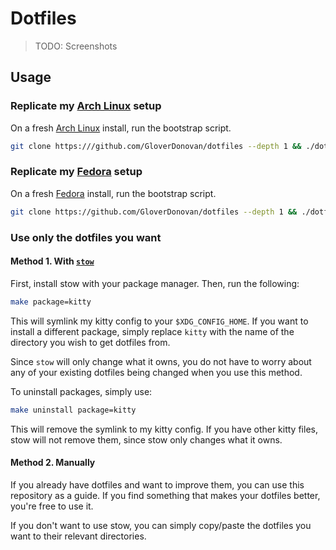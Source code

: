 # Dotfiles

> TODO: Screenshots

## Usage

### Replicate my [Arch Linux](/.archlinux) setup

On a fresh [Arch Linux][archlinux] install, run the bootstrap script.

```sh
git clone https:///github.com/GloverDonovan/dotfiles --depth 1 && ./dotfiles/.archlinux/bootstrap.sh
```

### Replicate my [Fedora](/.fedora) setup

On a fresh [Fedora][fedora] install, run the bootstrap script.

```sh
git clone https://github.com/GloverDonovan/dotfiles --depth 1 && ./dotfiles/.fedora/bootstrap.sh
```

### Use only the dotfiles you want

#### Method 1. With [`stow`][stow]

First, install stow with your package manager. Then, run the following:

```sh
make package=kitty
```

This will symlink my kitty config to your `$XDG_CONFIG_HOME`. If you want to install a different package, simply replace `kitty` with the name of the directory you wish to get dotfiles from.

Since `stow` will only change what it owns, you do not have to worry about any of your existing dotfiles being changed when you use this method.

To uninstall packages, simply use:

```sh
make uninstall package=kitty
```

This will remove the symlink to my kitty config. If you have other kitty files, stow will not remove them, since stow only changes what it owns.

#### Method 2. Manually

If you already have dotfiles and want to improve them, you can use this repository as a guide. If you find something that makes your dotfiles better, you're free to use it.

If you don't want to use stow, you can simply copy/paste the dotfiles you want to their relevant directories.

[archlinux]:  https://www.archlinux.org
[fedora]:     https://getfedora.org
[gnulinux]:   https://www.gnu.org/gnu/linux-and-gnu.html
[freesw]:     https://www.gnu.org/philosophy/free-sw.html
[stow]:       https://www.gnu.org/software/stow/manual/stow.html
